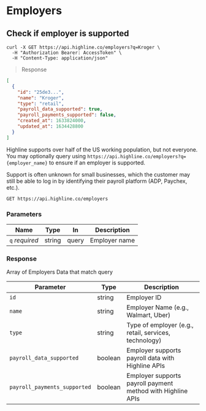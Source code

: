 # Employers

## Check if employer is supported

```shell
curl -X GET https://api.highline.co/employers?q=Kroger \
  -H "Authorization Bearer: AccessToken" \
  -H "Content-Type: application/json"
```

> Response

```json
[
  {
    "id": "25de3...",
    "name": "Kroger",
    "type": "retail",
    "payroll_data_supported": true,
    "payroll_payments_supported": false,
    "created_at": 1633824000,
    "updated_at": 1634428800
  }
]

```
Highline supports over half of the US working population, but not everyone. You may optionally query using `https://api.highline.co/employers?q={employer_name}` to ensure if an employer is supported.

Support is often unknown for small businesses, which the customer may still be able to log in by identifying their payroll platform (ADP, Paychex, etc.).

`GET https://api.highline.co/employers`

### Parameters

Name | Type | In | Description
--------- | ------- | ------ | --------
`q` *required* | string | query | Employer name

### Response

Array of Employers Data that match query

Parameter | Type | Description
--------- | ------- | -----------
`id` | string | Employer ID
`name` | string | Employer Name (e.g., Walmart, Uber)
`type` | string | Type of employer (e.g., retail, services, technology)
`payroll_data_supported` | boolean | Employer supports payroll data with Highline APIs
`payroll_payments_supported` | boolean | Employer supports payroll payment method with Highline APIs
